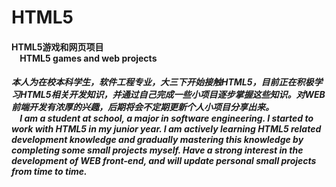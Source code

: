 # HTML5
<h4>
HTML5游戏和网页项目<br>	
&nbsp;&nbsp;&nbsp;&nbsp;HTML5 games and web projects 
</h4>

<h5>
本人为在校本科学生，软件工程专业，大三下开始接触HTML5，目前正在积极学习HTML5相关开发知识，并通过自己完成一些小项目逐步掌握这些知识。对WEB前端开发有浓厚的兴趣，后期将会不定期更新个人小项目分享出来。<br>
&nbsp;&nbsp;&nbsp;&nbsp;I am a student at school, a major in software engineering. I started to work with HTML5 in my junior year. I am actively learning HTML5 related development knowledge and gradually mastering this knowledge by completing some small projects myself. Have a strong interest in the development of WEB front-end, and will update personal small projects from time to time.
</h5>
